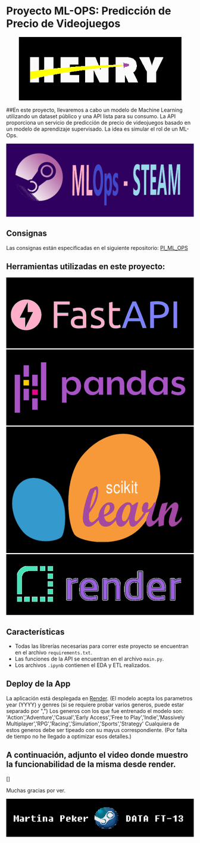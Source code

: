 # Proyecto ML-OPS: Predicción de Precio de Videojuegos

<p align="center">
  <img src="./readme_img/logo henry.png">
</p>

##En este proyecto, llevaremos a cabo un modelo de Machine Learning utilizando un dataset público y una API lista para su consumo. La API proporciona un servicio de predicción de precio de videojuegos basado en un modelo de aprendizaje supervisado. La idea es simular el rol de un ML-Ops.

<p align="center">
  <img src="./readme_img/STEAM title.png">
</p>

## Consignas

Las consignas están especificadas en el siguiente repositorio: [PI_ML_OPS](https://github.com/soyHenry/PI_ML_OPS/blob/ft/Readme.md)

## Herramientas utilizadas en este proyecto:

<p align="center">
  <img src="./readme_img/FastAPI.png">
  <img src="./readme_img/pandas.png">
  <img src="./readme_img/scikit-learn.png">
  <img src="./readme_img/render.png">
</p>

## Características

- Todas las librerías necesarias para correr este proyecto se encuentran en el archivo `requirements.txt`.
- Las funciones de la API se encuentran en el archivo `main.py`.
- Los archivos `.ipynb` contienen el EDA y ETL realizados.

## Deploy de la App

La aplicación está desplegada en [Render](https://mlops-steam-peker.onrender.com/).
(El modelo acepta los parametros year (YYYY) y genres (si se requiere probar varios generos, puede estar separado por ",")
Los generos con los que fue entrenado el modelo son: 'Action','Adventure','Casual','Early Access','Free to Play','Indie','Massively Multiplayer','RPG','Racing','Simulation','Sports','Strategy'
Cualquiera de estos generos debe ser tipeado con su mayus correspondiente. (Por falta de tiempo no he llegado a optimizar esos detalles.)


## A continuación, adjunto el video donde muestro la funcionabilidad de la misma desde render.

[]

Muchas gracias por ver.

<p align="center">
  <img src="./readme_img/nombre.png">
</p>
